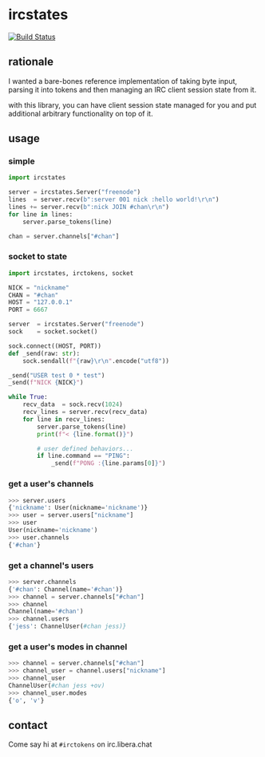 # ircstates

[![Build Status](https://travis-ci.org/jesopo/ircstates.svg?branch=master)](https://travis-ci.org/jesopo/ircstates)

## rationale

I wanted a bare-bones reference implementation of taking byte input, parsing it
into tokens and then managing an IRC client session state from it.

with this library, you can have client session state managed for you and put
additional arbitrary functionality on top of it.


## usage

### simple

```python
import ircstates

server = ircstates.Server("freenode")
lines  = server.recv(b":server 001 nick :hello world!\r\n")
lines += server.recv(b":nick JOIN #chan\r\n")
for line in lines:
    server.parse_tokens(line)

chan = server.channels["#chan"]
```

### socket to state

```python
import ircstates, irctokens, socket

NICK = "nickname"
CHAN = "#chan"
HOST = "127.0.0.1"
PORT = 6667

server  = ircstates.Server("freenode")
sock    = socket.socket()

sock.connect((HOST, PORT))
def _send(raw: str):
    sock.sendall(f"{raw}\r\n".encode("utf8"))

_send("USER test 0 * test")
_send(f"NICK {NICK}")

while True:
    recv_data  = sock.recv(1024)
    recv_lines = server.recv(recv_data)
    for line in recv_lines:
        server.parse_tokens(line)
        print(f"< {line.format()}")

        # user defined behaviors...
        if line.command == "PING":
            _send(f"PONG :{line.params[0]}")
```

### get a user's channels
```python
>>> server.users
{'nickname': User(nickname='nickname')}
>>> user = server.users["nickname"]
>>> user
User(nickname='nickname')
>>> user.channels
{'#chan'}
```

### get a channel's users
```python
>>> server.channels
{'#chan': Channel(name='#chan')}
>>> channel = server.channels["#chan"]
>>> channel
Channel(name='#chan')
>>> channel.users
{'jess': ChannelUser(#chan jess)}
```

### get a user's modes in channel
```python
>>> channel = server.channels["#chan"]
>>> channel_user = channel.users["nickname"]
>>> channel_user
ChannelUser(#chan jess +ov)
>>> channel_user.modes
{'o', 'v'}
```

## contact

Come say hi at `#irctokens` on irc.libera.chat
